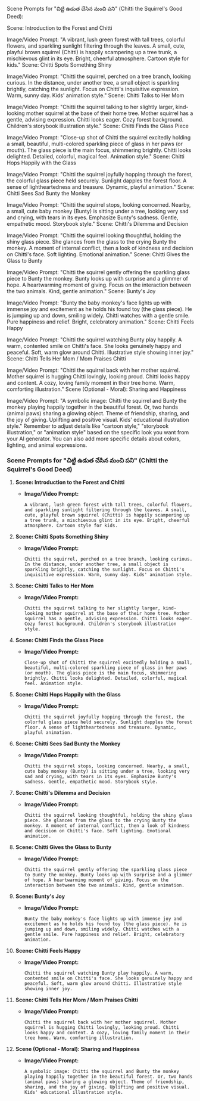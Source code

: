 Scene Prompts for "చిట్టి ఉడుత చేసిన మంచి పని" (Chitti the Squirrel's Good Deed):

Scene: Introduction to the Forest and Chitti

Image/Video Prompt: "A vibrant, lush green forest with tall trees, colorful flowers, and sparkling sunlight filtering through the leaves. A small, cute, playful brown squirrel (Chitti) is happily scampering up a tree trunk, a mischievous glint in its eye. Bright, cheerful atmosphere. Cartoon style for kids."
Scene: Chitti Spots Something Shiny

Image/Video Prompt: "Chitti the squirrel, perched on a tree branch, looking curious. In the distance, under another tree, a small object is sparkling brightly, catching the sunlight. Focus on Chitti's inquisitive expression. Warm, sunny day. Kids' animation style."
Scene: Chitti Talks to Her Mom

Image/Video Prompt: "Chitti the squirrel talking to her slightly larger, kind-looking mother squirrel at the base of their home tree. Mother squirrel has a gentle, advising expression. Chitti looks eager. Cozy forest background. Children's storybook illustration style."
Scene: Chitti Finds the Glass Piece

Image/Video Prompt: "Close-up shot of Chitti the squirrel excitedly holding a small, beautiful, multi-colored sparkling piece of glass in her paws (or mouth). The glass piece is the main focus, shimmering brightly. Chitti looks delighted. Detailed, colorful, magical feel. Animation style."
Scene: Chitti Hops Happily with the Glass

Image/Video Prompt: "Chitti the squirrel joyfully hopping through the forest, the colorful glass piece held securely. Sunlight dapples the forest floor. A sense of lightheartedness and treasure. Dynamic, playful animation."
Scene: Chitti Sees Sad Bunty the Monkey

Image/Video Prompt: "Chitti the squirrel stops, looking concerned. Nearby, a small, cute baby monkey (Bunty) is sitting under a tree, looking very sad and crying, with tears in its eyes. Emphasize Bunty's sadness. Gentle, empathetic mood. Storybook style."
Scene: Chitti's Dilemma and Decision

Image/Video Prompt: "Chitti the squirrel looking thoughtful, holding the shiny glass piece. She glances from the glass to the crying Bunty the monkey. A moment of internal conflict, then a look of kindness and decision on Chitti's face. Soft lighting. Emotional animation."
Scene: Chitti Gives the Glass to Bunty

Image/Video Prompt: "Chitti the squirrel gently offering the sparkling glass piece to Bunty the monkey. Bunty looks up with surprise and a glimmer of hope. A heartwarming moment of giving. Focus on the interaction between the two animals. Kind, gentle animation."
Scene: Bunty's Joy

Image/Video Prompt: "Bunty the baby monkey's face lights up with immense joy and excitement as he holds his found toy (the glass piece). He is jumping up and down, smiling widely. Chitti watches with a gentle smile. Pure happiness and relief. Bright, celebratory animation."
Scene: Chitti Feels Happy

Image/Video Prompt: "Chitti the squirrel watching Bunty play happily. A warm, contented smile on Chitti's face. She looks genuinely happy and peaceful. Soft, warm glow around Chitti. Illustrative style showing inner joy."
Scene: Chitti Tells Her Mom / Mom Praises Chitti

Image/Video Prompt: "Chitti the squirrel back with her mother squirrel. Mother squirrel is hugging Chitti lovingly, looking proud. Chitti looks happy and content. A cozy, loving family moment in their tree home. Warm, comforting illustration."
Scene (Optional - Moral): Sharing and Happiness

Image/Video Prompt: "A symbolic image: Chitti the squirrel and Bunty the monkey playing happily together in the beautiful forest. Or, two hands (animal paws) sharing a glowing object. Theme of friendship, sharing, and the joy of giving. Uplifting and positive visual. Kids' educational illustration style."
Remember to adjust details like "cartoon style," "storybook illustration," or "animation style" based on the specific look you want from your AI generator. You can also add more specific details about colors, lighting, and animal expressions.


### Scene Prompts for "చిట్టి ఉడుత చేసిన మంచి పని" (Chitti the Squirrel's Good Deed)

1.  **Scene: Introduction to the Forest and Chitti**
    *   **Image/Video Prompt:**
        ```
        A vibrant, lush green forest with tall trees, colorful flowers, and sparkling sunlight filtering through the leaves. A small, cute, playful brown squirrel (Chitti) is happily scampering up a tree trunk, a mischievous glint in its eye. Bright, cheerful atmosphere. Cartoon style for kids.
        ```

2.  **Scene: Chitti Spots Something Shiny**
    *   **Image/Video Prompt:**
        ```
        Chitti the squirrel, perched on a tree branch, looking curious. In the distance, under another tree, a small object is sparkling brightly, catching the sunlight. Focus on Chitti's inquisitive expression. Warm, sunny day. Kids' animation style.
        ```

3.  **Scene: Chitti Talks to Her Mom**
    *   **Image/Video Prompt:**
        ```
        Chitti the squirrel talking to her slightly larger, kind-looking mother squirrel at the base of their home tree. Mother squirrel has a gentle, advising expression. Chitti looks eager. Cozy forest background. Children's storybook illustration style.
        ```

4.  **Scene: Chitti Finds the Glass Piece**
    *   **Image/Video Prompt:**
        ```
        Close-up shot of Chitti the squirrel excitedly holding a small, beautiful, multi-colored sparkling piece of glass in her paws (or mouth). The glass piece is the main focus, shimmering brightly. Chitti looks delighted. Detailed, colorful, magical feel. Animation style.
        ```

5.  **Scene: Chitti Hops Happily with the Glass**
    *   **Image/Video Prompt:**
        ```
        Chitti the squirrel joyfully hopping through the forest, the colorful glass piece held securely. Sunlight dapples the forest floor. A sense of lightheartedness and treasure. Dynamic, playful animation.
        ```

6.  **Scene: Chitti Sees Sad Bunty the Monkey**
    *   **Image/Video Prompt:**
        ```
        Chitti the squirrel stops, looking concerned. Nearby, a small, cute baby monkey (Bunty) is sitting under a tree, looking very sad and crying, with tears in its eyes. Emphasize Bunty's sadness. Gentle, empathetic mood. Storybook style.
        ```

7.  **Scene: Chitti's Dilemma and Decision**
    *   **Image/Video Prompt:**
        ```
        Chitti the squirrel looking thoughtful, holding the shiny glass piece. She glances from the glass to the crying Bunty the monkey. A moment of internal conflict, then a look of kindness and decision on Chitti's face. Soft lighting. Emotional animation.
        ```

8.  **Scene: Chitti Gives the Glass to Bunty**
    *   **Image/Video Prompt:**
        ```
        Chitti the squirrel gently offering the sparkling glass piece to Bunty the monkey. Bunty looks up with surprise and a glimmer of hope. A heartwarming moment of giving. Focus on the interaction between the two animals. Kind, gentle animation.
        ```

9.  **Scene: Bunty's Joy**
    *   **Image/Video Prompt:**
        ```
        Bunty the baby monkey's face lights up with immense joy and excitement as he holds his found toy (the glass piece). He is jumping up and down, smiling widely. Chitti watches with a gentle smile. Pure happiness and relief. Bright, celebratory animation.
        ```

10. **Scene: Chitti Feels Happy**
    *   **Image/Video Prompt:**
        ```
        Chitti the squirrel watching Bunty play happily. A warm, contented smile on Chitti's face. She looks genuinely happy and peaceful. Soft, warm glow around Chitti. Illustrative style showing inner joy.
        ```

11. **Scene: Chitti Tells Her Mom / Mom Praises Chitti**
    *   **Image/Video Prompt:**
        ```
        Chitti the squirrel back with her mother squirrel. Mother squirrel is hugging Chitti lovingly, looking proud. Chitti looks happy and content. A cozy, loving family moment in their tree home. Warm, comforting illustration.
        ```

12. **Scene (Optional - Moral): Sharing and Happiness**
    *   **Image/Video Prompt:**
        ```
        A symbolic image: Chitti the squirrel and Bunty the monkey playing happily together in the beautiful forest. Or, two hands (animal paws) sharing a glowing object. Theme of friendship, sharing, and the joy of giving. Uplifting and positive visual. Kids' educational illustration style.
        ```
